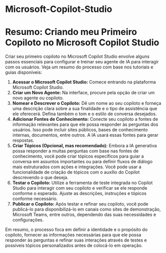 # Microsoft-Copilot-Studio

# Resumo: Criando meu Primeiro Copiloto no Microsoft Copilot Studio

Criar seu primeiro copiloto no Microsoft Copilot Studio envolve alguns passos essenciais para configurar e treinar seu agente de IA para interagir com os usuários. Veja um resumo do processo com base nos tutoriais e guias disponíveis:

1.  **Acessar o Microsoft Copilot Studio:** Comece entrando na plataforma Microsoft Copilot Studio.
2.  **Criar um Novo Agente:** Na interface, procure pela opção de criar um novo agente ou copiloto.
3.  **Nomear e Descrever o Copiloto:** Dê um nome ao seu copiloto e forneça uma descrição clara sobre a sua finalidade e o tipo de assistência que ele oferecerá. Defina também o tom e o estilo de conversa desejados.
4.  **Adicionar Fontes de Conhecimento:** Conecte seu copiloto a fontes de informação relevantes para que ele possa responder às perguntas dos usuários. Isso pode incluir sites públicos, bases de conhecimento internas, documentos, entre outros. A IA usará essas fontes para gerar respostas.
5.  **Criar Tópicos (Opcional, mas recomendado):** Embora a IA generativa possa responder a muitas perguntas com base nas fontes de conhecimento, você pode criar tópicos específicos para guiar a conversa em assuntos importantes ou para definir fluxos de diálogo mais estruturados com ações e integrações. Você pode usar a funcionalidade de criação de tópicos com o auxílio do Copilot descrevendo o que deseja.
6.  **Testar o Copiloto:** Utilize a ferramenta de teste integrada no Copilot Studio para interagir com seu copiloto e verificar se ele responde conforme o esperado. Ajuste as descrições, instruções e tópicos conforme necessário.
7.  **Publicar o Copiloto:** Após testar e refinar seu copiloto, você pode publicá-lo para disponibilizá-lo em canais como sites de demonstração, Microsoft Teams, entre outros, dependendo das suas necessidades e configurações.

Em resumo, o processo foca em definir a identidade e o propósito do copiloto, fornecer as informações necessárias para que ele possa responder às perguntas e refinar suas interações através de testes e possíveis tópicos personalizados antes de colocá-lo em operação.
